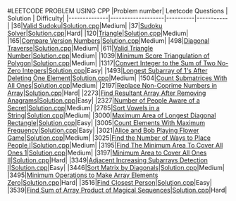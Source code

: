 #LEETCODE PROBLEM USING CPP
|Problem number| Leetcode  Questions | Solution | Difficulty|
|--------------|-------------------|----------|-----------|
|36|[Valid Sudoku](https://leetcode.com/problems/valid-sudoku/)|[Solution.cpp](36_ValidSudoku/solution.cpp)|Medium|
|37|[Sudoku Solver](https://leetcode.com/problems/sudoku-solver/)|[Solution.cpp](37_SudokuSolver/solution.cpp)|Hard|
|120|[Triangle](https://leetcode.com/problems/triangle/)|[Solution.cpp](120_Triangle/solution.cpp)|Medium|
|165|[Compare Version Numbers](https://leetcode.com/problems/compare-version-numbers/description/)|[Solution.cpp](165_CompareVersionNumbers/solution.cpp)|Medium|
|498|[Diagonal Traverse](https://leetcode.com/problems/diagonal-traverse/)|[Solution.cpp](498_DiagonalTraverse/solution.cpp)|Medium|
|611|[Valid Triangle Number](https://leetcode.com/problems/valid-triangle-number/)|[Solution.cpp](611_ValidTriangleNumber/solution.cpp)|Medium|
|1039|[Minimum Score Triangulation of Polygon](https://leetcode.com/problems/minimum-score-triangulation-of-polygon/)|[Solution.cpp](1039_MinimumScoreTriangulationofPolygon/solution.cpp)|Medium|
|1317|[Convert Integer to the Sum of Two No-Zero Integers](https://leetcode.com/problems/convert-integer-to-the-sum-of-two-no-zero-integers/)|[Solution.cpp](1317_ConvertIntegertotheSumofTwoNoZeroIntegers/solution.cpp)|Easy|
|1493|[Longest Subarray of 1's After Deleting One Element](https://leetcode.com/problems/longest-subarray-of-1s-after-deleting-one-element/)|[Solution.cpp](1493_LongestSubarrayof1'sAfterDeletingOneElement/solution.cpp)|Medium|
|1504|[Count Submatrices With All Ones](https://leetcode.com/problems/count-submatrices-with-all-ones/)|[Solution.cpp](1504_CountSubmatricesWithAllOnes/solution.cpp)|Medium|
|2197|[Replace Non-Coprime Numbers in Array](https://leetcode.com/problems/replace-non-coprime-numbers-in-array/)|[Solution.cpp](2197_ReplaceNonCoprimeNumbersinArray/solution.cpp)|Hard|
|2273|[Find Resultant Array After Removing Anagrams](https://leetcode.com/problems/find-resultant-array-after-removing-anagrams/description/)|[Solution.cpp](2273_FindResultantArrayAfterRemovingAnagrams/solution.cpp)|Easy|
|2327|[Number of People Aware of a Secret](https://leetcode.com/problems/number-of-people-aware-of-a-secret/)|[Solution.cpp](2327_NumberofPeopleAwareofaSecret/solution.cpp)|Medium|
|2785|[Sort Vowels in a String](https://leetcode.com/problems/sort-vowels-in-a-string/)|[Solution.cpp](2785_SortVowelsinaString/solution.cpp)|Medium|
|3000|[Maximum Area of Longest Diagonal Rectangle](https://leetcode.com/problems/maximum-area-of-longest-diagonal-rectangle/)|[Solution.cpp](3000_MaximumAreaofLongestDiagonalRectangle/solution.cpp)|Easy|
|3005|[Count Elements With Maximum Frequency](https://leetcode.com/problems/count-elements-with-maximum-frequency/)|[Solution.cpp](3005_CountElementsWithMaximumFrequency/solution.cpp)|Easy|
|3021|[Alice and Bob Playing Flower Game](https://leetcode.com/problems/alice-and-bob-playing-flower-game/)|[Solution.cpp](3021_AliceandBobPlayingFlowerGame/solution.cpp)|Medium|
|3025|[Find the Number of Ways to Place People I](https://leetcode.com/problems/find-the-number-of-ways-to-place-people-i/)|[Solution.cpp](3025_FindtheNumberofWaystoPlacePeopleI/solution.cpp)|Medium|
|3195|[Find The Minimum Area To Cover All Ones 1](https://leetcode.com/problems/find-the-minimum-area-to-cover-all-ones-i/)|[Solution.cpp](3195_FindTheMinimumAreaToCoverAllOnes1/solution.cpp)|Medium|
|3197|[Minimum Area to Cover All Ones II](https://leetcode.com/problems/find-the-minimum-area-to-cover-all-ones-ii/)|[Solution.cpp](3197_MinimumAreatoCoverAllOnesII/solution.cpp)|Hard|
|3349|[Adjacent Increasing Subarrays Detection I](https://leetcode.com/problems/adjacent-increasing-subarrays-detection-i/description/)|[Solution.cpp](3349_AdjacentIncreasingSubarraysDetectionI/solution.cpp)|Easy|
|3446|[Sort Matrix by Diagonals](https://leetcode.com/problems/sort-matrix-by-diagonals/description/)|[Solution.cpp](3446_SortMatrixbyDiagonals/solution.cpp)|Medium|
|3495|[Minimum Operations to Make Array Elements Zero](https://leetcode.com/problems/minimum-operations-to-make-array-elements-zero/)|[Solution.cpp](3495_MinimumOperationstoMakeArrayElementsZero/solution.cpp)|Hard|
|3516|[Find Closest Person](https://leetcode.com/problems/find-closest-person/description/)|[Solution.cpp](3516_FindClosestPerson/solution.cpp)|Easy|
|3539|[Find Sum of Array Product of Magical Sequences](https://leetcode.com/problems/find-sum-of-array-product-of-magical-sequences/)|[Solution.cpp](3539._FindSumofArrayProductofMagicalSequences/solution.cpp)|Hard|



























